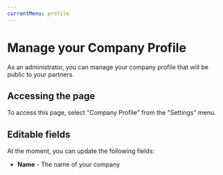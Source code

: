 ```yaml
---
currentMenu: profile
---
```


# Manage your Company Profile

As an administrator, you can manage your company profile that will be public to your partners.

## Accessing the page

To access this page, select "Company Profile" from the "Settings" menu.

## Editable fields

At the moment, you can update the following fields:

* **Name** - The name of your company

